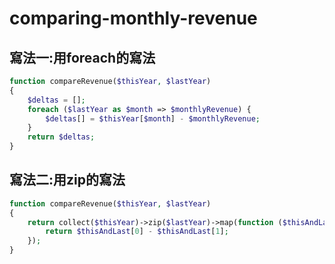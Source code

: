 # comparing-monthly-revenue

## 寫法一:用foreach的寫法

```php
function compareRevenue($thisYear, $lastYear)
{
    $deltas = [];
    foreach ($lastYear as $month => $monthlyRevenue) {
        $deltas[] = $thisYear[$month] - $monthlyRevenue;
    }
    return $deltas;
}
```

## 寫法二:用zip的寫法
```php
function compareRevenue($thisYear, $lastYear)
{
    return collect($thisYear)->zip($lastYear)->map(function ($thisAndLast) {
        return $thisAndLast[0] - $thisAndLast[1];
    }); 
}
```